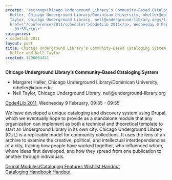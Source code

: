 ```yaml
---
excerpt: "<strong>Chicago Underground Library’s Community-Based Cataloging System</strong>\r\n\r\n<ul>\r\n<li>Margaret
  Heller, Chicago Underground Library/Dominican University, mheller@dom.edu</li>\r\n<li>Nell
  Taylor, Chicago Underground Library, nell@underground-library.org</li>\r\n</ul>\r\n\r\n<a
  href=\"/conference/2011/schedule\">Code4Lib 2011</a>, Wednesday 9 February, 09:35
  - 09:55\r\n\r"
categories:
- code4lib 2011
layout: post
title: Chicago Underground Library’s Community-Based Cataloging System - Margaret
  Heller and Nell Taylor
created: 1296004451
---
```

<strong>Chicago Underground Library’s Community-Based Cataloging System</strong>

<ul>
<li>Margaret Heller, Chicago Underground Library/Dominican University, mheller@dom.edu</li>
<li>Nell Taylor, Chicago Underground Library, nell@underground-library.org</li>
</ul>

<a href="/conference/2011/schedule">Code4Lib 2011</a>, Wednesday 9 February, 09:35 - 09:55

We have developed a unique cataloging and discovery system using Drupal, which we eventually hope to provide as a standalone module that any organization can implement as both a technical and theoretical template to start an Underground Library in its own city. Chicago Underground Library (CUL) is a replicable model for community collections. It uses the lens of an archive to examine the creative, political, and intellectual interdependencies of a city, tracing how people have worked together, who influenced whom, where ideas first developed, and how they spread from one publication to another through individuals.

<a href="https://docs.google.com/viewer?a=v&pid=explorer&chrome=true&srcid=0ByEtpLrpKEM6NjY0MjM0MDctYTRjZi00MjQ1LWIyZGYtOTgzZWMyNmJhZGZi&hl=en">Drupal Modules/Cataloging Features Wishlist Handout</a>
<br />
<a href="https://docs.google.com/viewer?a=v&pid=explorer&chrome=true&srcid=0ByEtpLrpKEM6OTgwYmUzMjQtYTYyYS00NTQ4LTgyOWEtM2JkYzUwMDNmM2Yz&hl=en">Cataloging Handbook Handout</a>

